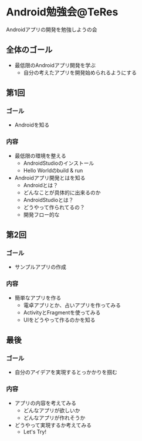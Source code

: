 # Android勉強会@TeRes
Androidアプリの開発を勉強しようの会

## 全体のゴール
* 最低限のAndroidアプリ開発を学ぶ
  * 自分の考えたアプリを開発始められるようにする

## 第1回
### ゴール
* Androidを知る

### 内容
* 最低限の環境を整える
  * AndroidStudioのインストール
  * Hello Worldのbuild & run
* Androidアプリ開発とはを知る
  * Androidとは？
  * どんなことが具体的に出来るのか
  * AndroidStudioとは？
  * どうやって作られてるの？
   * 開発フロー的な

## 第2回
### ゴール
* サンプルアプリの作成

### 内容
* 簡単なアプリを作る
  * 電卓アプリとか、占いアプリを作ってみる
  * ActivityとFragmentを使ってみる
  * UIをどうやって作るのかを知る

## 最後
### ゴール
* 自分のアイデアを実現するとっかかりを掴む

### 内容
* アプリの内容を考えてみる
  * どんなアプリが欲しいか
  * どんなアプリが作れそうか
* どうやって実現するか考えてみる
  * Let's Try! 
